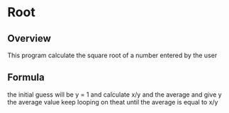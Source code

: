 # Root

## Overview
This program calculate the square root of a number entered by the user

## Formula
the initial guess will be y = 1 and calculate x/y and the average and give y the average value keep looping on theat until the average is equal to x/y
